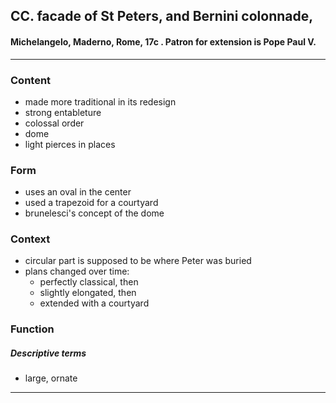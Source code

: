 <!-- order:3 -->
## CC. facade of St Peters, and Bernini colonnade,

#### Michelangelo, Maderno, Rome, 17c . Patron for extension is Pope Paul V.  

---

### Content
- made more traditional in its redesign
- strong entableture
- colossal order
- dome
- light pierces in places

### Form
- uses an oval in the center
- used a trapezoid for a courtyard
- brunelesci's concept of the dome

### Context
- circular part is supposed to be where Peter was buried
- plans changed over time:
  - perfectly classical, then
  - slightly elongated, then
  - extended with a courtyard

### Function

##### Descriptive terms
- large, ornate

---
